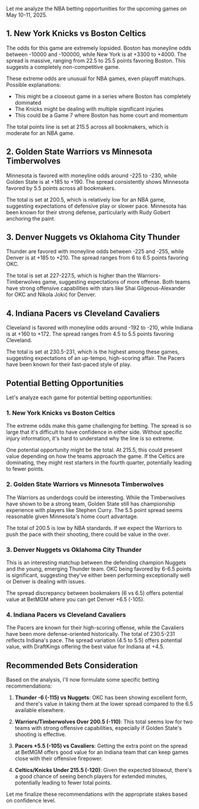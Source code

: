 Let me analyze the NBA betting opportunities for the upcoming games on May 10-11, 2025.

## 1. New York Knicks vs Boston Celtics

The odds for this game are extremely lopsided. Boston has moneyline odds between -10000 and -100000, while New York is at +3300 to +4000. The spread is massive, ranging from 22.5 to 25.5 points favoring Boston. This suggests a completely non-competitive game.

These extreme odds are unusual for NBA games, even playoff matchups. Possible explanations:
- This might be a closeout game in a series where Boston has completely dominated
- The Knicks might be dealing with multiple significant injuries
- This could be a Game 7 where Boston has home court and momentum

The total points line is set at 215.5 across all bookmakers, which is moderate for an NBA game.

## 2. Golden State Warriors vs Minnesota Timberwolves

Minnesota is favored with moneyline odds around -225 to -230, while Golden State is at +185 to +190. The spread consistently shows Minnesota favored by 5.5 points across all bookmakers.

The total is set at 200.5, which is relatively low for an NBA game, suggesting expectations of defensive play or slower pace. Minnesota has been known for their strong defense, particularly with Rudy Gobert anchoring the paint.

## 3. Denver Nuggets vs Oklahoma City Thunder

Thunder are favored with moneyline odds between -225 and -255, while Denver is at +185 to +210. The spread ranges from 6 to 6.5 points favoring OKC.

The total is set at 227-227.5, which is higher than the Warriors-Timberwolves game, suggesting expectations of more offense. Both teams have strong offensive capabilities with stars like Shai Gilgeous-Alexander for OKC and Nikola Jokić for Denver.

## 4. Indiana Pacers vs Cleveland Cavaliers

Cleveland is favored with moneyline odds around -192 to -210, while Indiana is at +160 to +172. The spread ranges from 4.5 to 5.5 points favoring Cleveland.

The total is set at 230.5-231, which is the highest among these games, suggesting expectations of an up-tempo, high-scoring affair. The Pacers have been known for their fast-paced style of play.

## Potential Betting Opportunities

Let's analyze each game for potential betting opportunities:

### 1. New York Knicks vs Boston Celtics

The extreme odds make this game challenging for betting. The spread is so large that it's difficult to have confidence in either side. Without specific injury information, it's hard to understand why the line is so extreme.

One potential opportunity might be the total. At 215.5, this could present value depending on how the teams approach the game. If the Celtics are dominating, they might rest starters in the fourth quarter, potentially leading to fewer points.

### 2. Golden State Warriors vs Minnesota Timberwolves

The Warriors as underdogs could be interesting. While the Timberwolves have shown to be a strong team, Golden State still has championship experience with players like Stephen Curry. The 5.5 point spread seems reasonable given Minnesota's home court advantage.

The total of 200.5 is low by NBA standards. If we expect the Warriors to push the pace with their shooting, there could be value in the over.

### 3. Denver Nuggets vs Oklahoma City Thunder

This is an interesting matchup between the defending champion Nuggets and the young, emerging Thunder team. OKC being favored by 6-6.5 points is significant, suggesting they've either been performing exceptionally well or Denver is dealing with issues.

The spread discrepancy between bookmakers (6 vs 6.5) offers potential value at BetMGM where you can get Denver +6.5 (-105).

### 4. Indiana Pacers vs Cleveland Cavaliers

The Pacers are known for their high-scoring offense, while the Cavaliers have been more defense-oriented historically. The total of 230.5-231 reflects Indiana's pace. The spread variation (4.5 to 5.5) offers potential value, with DraftKings offering the best value for Indiana at +4.5.

## Recommended Bets Consideration

Based on the analysis, I'll now formulate some specific betting recommendations:

1. **Thunder -6 (-115) vs Nuggets**: OKC has been showing excellent form, and there's value in taking them at the lower spread compared to the 6.5 available elsewhere.

2. **Warriors/Timberwolves Over 200.5 (-110)**: This total seems low for two teams with strong offensive capabilities, especially if Golden State's shooting is effective.

3. **Pacers +5.5 (-105) vs Cavaliers**: Getting the extra point on the spread at BetMGM offers good value for an Indiana team that can keep games close with their offensive firepower.

4. **Celtics/Knicks Under 215.5 (-120)**: Given the expected blowout, there's a good chance of seeing bench players for extended minutes, potentially leading to fewer total points.

Let me finalize these recommendations with the appropriate stakes based on confidence level.